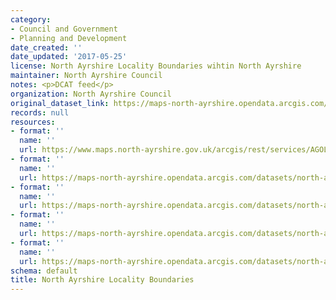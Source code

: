 ```yaml
---
category:
- Council and Government
- Planning and Development
date_created: ''
date_updated: '2017-05-25'
license: North Ayrshire Locality Boundaries wihtin North Ayrshire
maintainer: North Ayrshire Council
notes: <p>DCAT feed</p>
organization: North Ayrshire Council
original_dataset_link: https://maps-north-ayrshire.opendata.arcgis.com/maps/north-ayrshire::north-ayrshire-locality-boundaries
records: null
resources:
- format: ''
  name: ''
  url: https://www.maps.north-ayrshire.gov.uk/arcgis/rest/services/AGOL/Open_Data_Portal/MapServer/10
- format: ''
  name: ''
  url: https://maps-north-ayrshire.opendata.arcgis.com/datasets/north-ayrshire::north-ayrshire-locality-boundaries.geojson?outSR=%7B%22latestWkid%22%3A27700%2C%22wkid%22%3A27700%7D
- format: ''
  name: ''
  url: https://maps-north-ayrshire.opendata.arcgis.com/datasets/north-ayrshire::north-ayrshire-locality-boundaries.csv?outSR=%7B%22latestWkid%22%3A27700%2C%22wkid%22%3A27700%7D
- format: ''
  name: ''
  url: https://maps-north-ayrshire.opendata.arcgis.com/datasets/north-ayrshire::north-ayrshire-locality-boundaries.kml?outSR=%7B%22latestWkid%22%3A27700%2C%22wkid%22%3A27700%7D
- format: ''
  name: ''
  url: https://maps-north-ayrshire.opendata.arcgis.com/datasets/north-ayrshire::north-ayrshire-locality-boundaries.zip?outSR=%7B%22latestWkid%22%3A27700%2C%22wkid%22%3A27700%7D
schema: default
title: North Ayrshire Locality Boundaries
---
```

